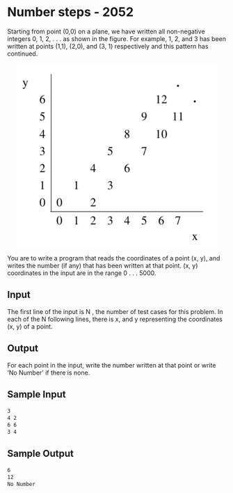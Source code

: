 #  Number steps - 2052
Starting from point (0,0) on a plane, we have written all non-negative integers 0, 1, 2, . . . as shown in the figure. For example, 1, 2, and 3 has been written at points (1,1), (2,0), and (3, 1) respectively and this pattern has continued.

<p align="center">
<img src="image.png" alt="Number steps imaga"></img>
</p>

You are to write a program that reads the coordinates of a point (x, y), and writes the number (if any) that has been written at that point. (x, y) coordinates in the input are in the range 0 . . . 5000.

## Input
The first line of the input is N , the number of test cases for this problem. In each of the N following lines, there is x, and y representing the coordinates (x, y) of a point.

## Output
For each point in the input, write the number written at that point or write ‘No Number’ if there is none.

## Sample Input
```
3
4 2
6 6
3 4
```

## Sample Output
```
6
12
No Number
```
